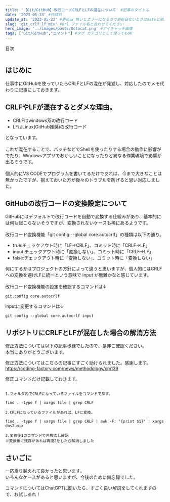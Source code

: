 ```yaml
---
title: '【Git/GitHub】改行コードCRLFとLFの混在について' #記事のタイトル
date: '2023-05-23' #作成日
update_at: '2023-05-23' #更新日 無いとエラーになるので更新日ないときはdateと揃えてください。
slug: 'git_crlf_lf_mix' #url ファイル名と合わせてください
hero_image: '../images/posts/Octocat.png' #アイキャッチ画像
tags: ["Git/GitHub","コマンド"] #タグ カテゴリとして使ってもOK
---
```


<div class="toc-title">目次</div>

```toc
```

はじめに
----
仕事中にGitHubを使っていたらCRLFとLFの混在が発覚し、対応したのでメモ代わりに記事にしておきます。


## CRLFやLFが混在するとダメな理由。

- CRLFはwindows系の改行コード
- LFはLinux(GitHub推奨)の改行コード

となっています。<br>
<br>
これが混在することで、バッチなどでShellを使ったりする場合の動作に影響がでたり、Windowsアプリでおかしいことになったりと異なる作業環境で影響が出るそうです。<br>
<br>
個人的にVS CODEでプログラムを書いてるだけであれば、今まで大きなことは無かったですが、揃えておいた方が後々のトラブルを防げると思い対応しました。

## GitHubの改行コードの変換設定について

GitHubにはデフォルトで改行コードを自動で変換する仕組みがあり、基本的には何も起こらないそうですが、変換されないケースも稀にあるようです。<br><br>
改行コード変換機能「git config --global core.autocrlf」の種類は以下の通り。

- true:チェックアウト時に「LF→CRLF」、コミット時に「CRLF→LF」
- input:チェックアウト時に「変換しない」、コミット時に「CRLF→LF」
- false:チェックアウト時に「変換しない」、コミット時に「変換しない」

何にするかはプロジェクトの方針によって違うと思いますが、個人的にはCRLFへの変換を避けLFに統一という意味で input が無難かなと感じています。<br>
<br>
改行コード変換機能の設定を確認するコマンドは↓<br>

```
git.config core.autocrlf
```

inputに変更するコマンドは↓<br>
```
git config --global core.autocrlf input
```

## リポジトリにCRLFとLFが混在した場合の解消方法

修正方法については以下の記事様様でしたので、是非ご確認ください。<br>
本当にありがとうございます。

<div class="boxparts ref">
  <div class="title"></div>
  
  修正方法についてはこちらの記事にすごく助けられました。感謝します。<br>
  https://coding-factory.com/news/methodology/cm139
</div>

修正コマンドだけ記載しておきます。<br>

```

1.フォルダ内でCRLFになっているファイルをコマンドで探す。

find . -type f | xargs file | grep CRLF

2.CRLFになっているファイルがあれば、LFに変換。

find . -type f | xargs file | grep CRLF | awk -F: '{print $1}' | xargs dos2unix

3.変換後1のコマンドで再検索し確認
※変換後に残存があれば再度2をしたら解消しました

```


## さいごに
一応乗り越えれて良かったと思います。<br>
いろんなケースがあると思いますが、今後のために備忘録でした。

<div class="balloon">
  <div class="icon"></div>
  <div class="talk">
  コマンドについてはChatGPTに聞いたら、すごく良い解説をしてくれますので、お試しあれ！
  </div>
</div>
